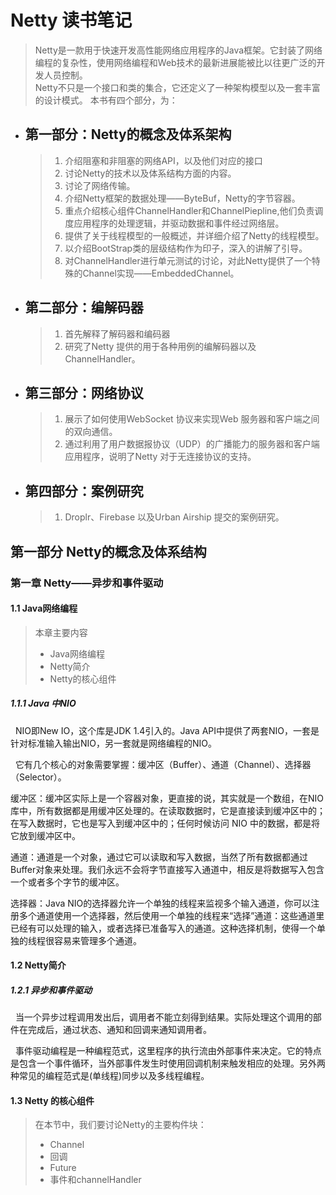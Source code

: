 # Netty 读书笔记

>  Netty是一款用于快速开发高性能网络应用程序的Java框架。它封装了网络编程的复杂性，使用网络编程和Web技术的最新进展能被比以往更广泛的开发人员控制。  
> Netty不只是一个接口和类的集合，它还定义了一种架构模型以及一套丰富的设计模式。
> 本书有四个部分，为：
* ## 第一部分：Netty的概念及体系架构
  >1. 介绍阻塞和非阻塞的网络API，以及他们对应的接口
  >2. 讨论Netty的技术以及体系结构方面的内容。
  >3. 讨论了网络传输。
  >4. 介绍Netty框架的数据处理——ByteBuf，Netty的字节容器。
  >5. 重点介绍核心组件ChannelHandler和ChannelPiepline,他们负责调度应用程序的处理逻辑，并驱动数据和事件经过网络层。
  >6. 提供了关于线程模型的一般概述，并详细介绍了Netty的线程模型。
  >7. 以介绍BootStrap类的层级结构作为印子，深入的讲解了引导。
  >8. 对ChannelHandler进行单元测试的讨论，对此Netty提供了一个特殊的Channel实现——EmbeddedChannel。

* ## 第二部分：编解码器
  >1. 首先解释了解码器和编码器
  >2. 研究了Netty 提供的用于各种用例的编解码器以及ChannelHandler。

* ## 第三部分：网络协议
  >1. 展示了如何使用WebSocket 协议来实现Web 服务器和客户端之间的双向通信。
  >2. 通过利用了用户数据报协议（UDP）的广播能力的服务器和客户端应用程序，说明了Netty 对于无连接协议的支持。

* ## 第四部分：案例研究
  >1. Droplr、Firebase 以及Urban Airship 提交的案例研究。


##  第一部分 Netty的概念及体系结构
### 第一章 Netty——异步和事件驱动
#### 1.1 Java网络编程
> 本章主要内容 
> + Java网络编程
> + Netty简介
> + Netty的核心组件

##### 1.1.1 Java 中NIO

&nbsp;&nbsp;NIO即New IO，这个库是JDK 1.4引入的。Java API中提供了两套NIO，一套是针对标准输入输出NIO，另一套就是网络编程的NIO。

&nbsp;&nbsp;它有几个核心的对象需要掌握：缓冲区（Buffer）、通道（Channel）、选择器（Selector）。

缓冲区：缓冲区实际上是一个容器对象，更直接的说，其实就是一个数组，在NIO库中，所有数据都是用缓冲区处理的。在读取数据时，它是直接读到缓冲区中的； 在写入数据时，它也是写入到缓冲区中的；任何时候访问 NIO 中的数据，都是将它放到缓冲区中。

通道：通道是一个对象，通过它可以读取和写入数据，当然了所有数据都通过Buffer对象来处理。我们永远不会将字节直接写入通道中，相反是将数据写入包含一个或者多个字节的缓冲区。

选择器：Java NIO的选择器允许一个单独的线程来监视多个输入通道，你可以注册多个通道使用一个选择器，然后使用一个单独的线程来“选择”通道：这些通道里已经有可以处理的输入，或者选择已准备写入的通道。这种选择机制，使得一个单独的线程很容易来管理多个通道。

#### 1.2 Netty简介
##### 1.2.1 异步和事件驱动
&nbsp;&nbsp;当一个异步过程调用发出后，调用者不能立刻得到结果。实际处理这个调用的部件在完成后，通过状态、通知和回调来通知调用者。

&nbsp;&nbsp;事件驱动编程是一种编程范式，这里程序的执行流由外部事件来决定。它的特点是包含一个事件循环，当外部事件发生时使用回调机制来触发相应的处理。另外两种常见的编程范式是(单线程)同步以及多线程编程。

#### 1.3 Netty 的核心组件
>在本节中，我们要讨论Netty的主要构件块：
>+ Channel
>+ 回调
>+ Future
>+ 事件和channelHandler



